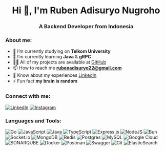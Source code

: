 <h1 align="center">Hi 👋, I'm Ruben Adisuryo Nugroho</h1>

<h3 align="center">A Backend Developer from Indonesia</h3>

### About me:
-   🔭 I’m currently studying on **Telkom University**
-   🌱 I’m currently learning **Java** & **gRPC**
-   👨‍💻 All of my projects are available at [GitHub](https://github.com/YungBenn)
-   📫 How to reach me **rubenadisuryo22@gmail.com**
-   📄 Know about my experiences [LinkedIn](https://www.linkedin.com/in/ruben-adisuryo-nugroho-21b9261b3/)
-   ⚡ Fun fact **my brain is random**

### Connect with me:
[![LinkedIn](https://img.shields.io/badge/linkedin-0A66C2.svg?style=for-the-badge&logo=linkedin&logoColor=white)](https://linkedin.com/in/ruben-adisuryo-nugroho-21b9261b3)
[![Instagram](https://img.shields.io/badge/instagram-E4405F.svg?style=for-the-badge&logo=instagram&logoColor=white)](https://instagram.com/rubenadi_)

### Languages and Tools:
![Go](https://img.shields.io/badge/go-%2300ADD8.svg?style=for-the-badge&logo=go&logoColor=white) ![JavaScript](https://img.shields.io/badge/javascript-%23323330.svg?style=for-the-badge&logo=javascript&logoColor=%23F7DF1E) ![Java](https://img.shields.io/badge/java-%23ED8B00.svg?style=for-the-badge&logo=openjdk&logoColor=white) ![TypeScript](https://img.shields.io/badge/typescript-3178C6.svg?style=for-the-badge&logo=typescript&logoColor=white) ![Express.js](https://img.shields.io/badge/express.js-%23404d59.svg?style=for-the-badge&logo=express&logoColor=%2361DAFB)  ![NodeJS](https://img.shields.io/badge/node.js-339933?style=for-the-badge&logo=node.js&logoColor=white)  ![Bun](https://img.shields.io/badge/Bun-%23000000.svg?style=for-the-badge&logo=bun&logoColor=white) ![Socket.io](https://img.shields.io/badge/Socket.io-black?style=for-the-badge&logo=socket.io&badgeColor=010101) ![MongoDB](https://img.shields.io/badge/MongoDB-%234ea94b.svg?style=for-the-badge&logo=mongodb&logoColor=white) ![Redis](https://img.shields.io/badge/redis-%23DD0031.svg?style=for-the-badge&logo=redis&logoColor=white) ![Postgres](https://img.shields.io/badge/postgres-%23316192.svg?style=for-the-badge&logo=postgresql&logoColor=white)  ![MySQL](https://img.shields.io/badge/mysql-%2300f.svg?style=for-the-badge&logo=mysql&logoColor=white)  ![Google Cloud](https://img.shields.io/badge/GoogleCloud-%234285F4.svg?style=for-the-badge&logo=google-cloud&logoColor=white) ![SONARQUBE](https://img.shields.io/badge/sonarqube-4E9BCD.svg?style=for-the-badge&logo=sonarqube&logoColor=white&color=%234E9BCD) ![Docker](https://img.shields.io/badge/docker-%230db7ed.svg?style=for-the-badge&logo=docker&logoColor=white) ![Postman](https://img.shields.io/badge/Postman-FF6C37?style=for-the-badge&logo=postman&logoColor=white) ![Swagger](https://img.shields.io/badge/-Swagger-%23Clojure?style=for-the-badge&logo=swagger&logoColor=white) ![Git](https://img.shields.io/badge/Git-F05032.svg?style=for-the-badge&logo=git&logoColor=white) ![ElasticSearch](https://img.shields.io/badge/-ElasticSearch-005571?style=for-the-badge&logo=elasticsearch)


